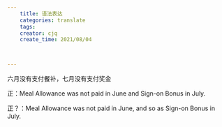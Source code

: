 ```yaml
---
    title: 语法表达
    categories: translate
    tags:
    creator: cjq
    create_time: 2021/08/04



---
```




六月没有支付餐补，七月没有支付奖金

正：Meal Allowance was not paid in June and Sign-on Bonus in July.

正？：Meal Allowance was not paid in June, and so as Sign-on Bonus in July.

